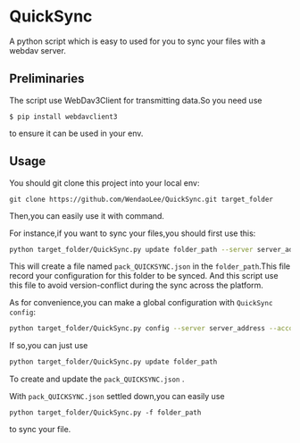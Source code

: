 # QuickSync
 A python script which is easy to used for you to sync your files with a webdav server.

## Preliminaries

The script use WebDav3Client for transmitting data.So you need use

`$ pip install webdavclient3` 

to ensure it can be used in your env.

## Usage

You should git clone this project into your local env:

```git
git clone https://github.com/WendaoLee/QuickSync.git target_folder
```

Then,you can easily use it with command.

For instance,if you want to sync your files,you should first use this:

```bash
python target_folder/QuickSync.py update folder_path --server server_address --account account_id --password password
```

This will create a file named `pack_QUICKSYNC.json` in the `folder_path`.This file record your configuration for this folder to be synced. And this script use this file to avoid version-conflict during the sync across the platform.

As for convenience,you can make a global configuration with  `QuickSync config`:

```bash
python target_folder/QuickSync.py config --server server_address --account account_id --password password
```

  If so,you can just use

```bash
python target_folder/QuickSync.py update folder_path
```

To create and update the  `pack_QUICKSYNC.json` .

With `pack_QUICKSYNC.json` settled down,you can easily use 

```
python target_folder/QuickSync.py -f folder_path
```

 to sync your file.

